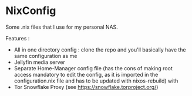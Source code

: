 # NixConfig

Some .nix files that I use for my personal NAS. 

Features :


* All in one directory config : clone the repo and you'll basically have the same configuration as me
* Jellyfin media server
* Separate Home-Manager config file (has the cons of making root access mandatory to edit the config, as it is imported in the configuration.nix file and has to be updated with nixos-rebuild) with
* Tor Snowflake Proxy (see https://snowflake.torproject.org/)
